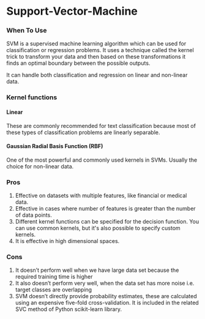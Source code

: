 # Support-Vector-Machine

### When To Use

SVM is a supervised machine learning algorithm which can be used for classification or regression problems. It uses a technique called the kernel trick to transform your data and then based on these transformations it finds an optimal boundary between the possible outputs.

It can handle both classification and regression on linear and non-linear data.


### Kernel functions
#### Linear
These are commonly recommended for text classification because most of these types of classification problems are linearly separable.

#### Gaussian Radial Basis Function (RBF)
One of the most powerful and commonly used kernels in SVMs. Usually the choice for non-linear data.

### Pros
1. Effective on datasets with multiple features, like financial or medical data.
2. Effective in cases where number of features is greater than the number of data points.
3. Different kernel functions can be specified for the decision function. You can use common kernels, but it's also possible to specify custom kernels.
4. It is effective in high dimensional spaces.



### Cons
1. It doesn’t perform well when we have large data set because the required training time is higher
2. It also doesn’t perform very well, when the data set has more noise i.e. target classes are overlapping
3. SVM doesn’t directly provide probability estimates, these are calculated using an expensive five-fold cross-validation. It is included in the related SVC method of Python scikit-learn library.
